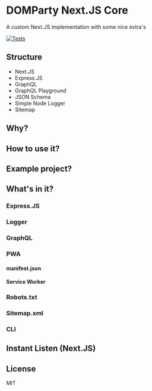 # DOMParty Next.JS Core

A custom Next.JS implementation with some nice extra's

[![Tests](https://github.com/domparty/nextjs-core/workflows/Tests/badge.svg?branch=master)](https://github.com/domparty/nextjs-core/actions?query=workflow%3ATests)

## Structure
- Next.JS
- Express.JS
- GraphQL
- GraphQL Playground
- JSON Schema
- Simple Node Logger
- Sitemap

## Why?

## How to use it?

## Example project?

## What's in it?
### Express.JS

### Logger

### GraphQL

### PWA
#### manifest.json

#### Service Worker

### Robots.txt

### Sitemap.xml

### CLI

## Instant Listen (Next.JS)

## License

MIT
